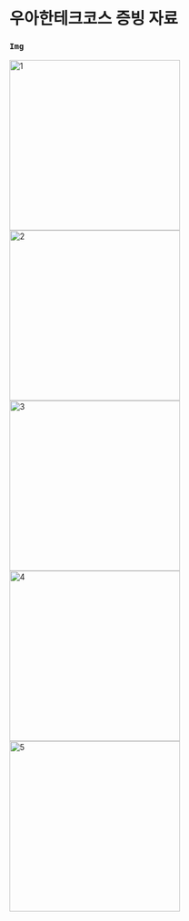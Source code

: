 # 우아한테크코스 증빙 자료

### `Img`
<img width="300" alt="1" src="https://github.com/user-attachments/assets/25997c73-b9a0-4eb6-b7dc-95051ee2f641">
<img width="300" alt="2" src="https://github.com/user-attachments/assets/a3197be0-4227-4a2c-9d5b-2b66a7b3839c">
<img width="300" alt="3" src="https://github.com/user-attachments/assets/643dc8de-1fb7-4b88-bb68-645d2f521110">
<img width="300" alt="4" src="https://github.com/user-attachments/assets/ddff185f-7489-47b7-9a26-525ffcac6ebd">
<img width="300" alt="5" src="https://github.com/user-attachments/assets/30164040-b9c3-45bb-9fb9-0da64083aae8">

